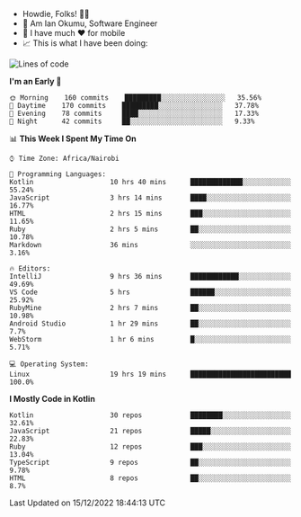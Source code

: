 
* Howdie, Folks! 👋🤓
* 🤪 Am Ian Okumu, Software Engineer
* 📱 I have much ❤️ for mobile
* 📈 This is what I have been doing:
  
<!-- <a href="https://otsembo.github.io/OtsemboPortfolio/" style="margin-right:.5%; margin-top=.5%;">
  <img align="center" src="https://github-readme-stats.vercel.app/api/top-langs/?username=otsembo&layout=compact" />
</a> -->

<!--START_SECTION:waka-->
![Lines of code](https://img.shields.io/badge/From%20Hello%20World%20I%27ve%20Written-833%20Thousand%20lines%20of%20code-blue)

**I'm an Early 🐤** 

```text
🌞 Morning    160 commits    █████████░░░░░░░░░░░░░░░░   35.56% 
🌆 Daytime    170 commits    █████████░░░░░░░░░░░░░░░░   37.78% 
🌃 Evening    78 commits     ████░░░░░░░░░░░░░░░░░░░░░   17.33% 
🌙 Night      42 commits     ██░░░░░░░░░░░░░░░░░░░░░░░   9.33%

```


📊 **This Week I Spent My Time On** 

```text
⌚︎ Time Zone: Africa/Nairobi

💬 Programming Languages: 
Kotlin                   10 hrs 40 mins      █████████████░░░░░░░░░░░░   55.24% 
JavaScript               3 hrs 14 mins       ████░░░░░░░░░░░░░░░░░░░░░   16.77% 
HTML                     2 hrs 15 mins       ███░░░░░░░░░░░░░░░░░░░░░░   11.65% 
Ruby                     2 hrs 5 mins        ██░░░░░░░░░░░░░░░░░░░░░░░   10.78% 
Markdown                 36 mins             ░░░░░░░░░░░░░░░░░░░░░░░░░   3.16%

🔥 Editors: 
IntelliJ                 9 hrs 36 mins       ████████████░░░░░░░░░░░░░   49.69% 
VS Code                  5 hrs               ██████░░░░░░░░░░░░░░░░░░░   25.92% 
RubyMine                 2 hrs 7 mins        ██░░░░░░░░░░░░░░░░░░░░░░░   10.98% 
Android Studio           1 hr 29 mins        ██░░░░░░░░░░░░░░░░░░░░░░░   7.7% 
WebStorm                 1 hr 6 mins         █░░░░░░░░░░░░░░░░░░░░░░░░   5.71%

💻 Operating System: 
Linux                    19 hrs 19 mins      █████████████████████████   100.0%

```

**I Mostly Code in Kotlin** 

```text
Kotlin                   30 repos            ████████░░░░░░░░░░░░░░░░░   32.61% 
JavaScript               21 repos            █████░░░░░░░░░░░░░░░░░░░░   22.83% 
Ruby                     12 repos            ███░░░░░░░░░░░░░░░░░░░░░░   13.04% 
TypeScript               9 repos             ██░░░░░░░░░░░░░░░░░░░░░░░   9.78% 
HTML                     8 repos             ██░░░░░░░░░░░░░░░░░░░░░░░   8.7%

```



 Last Updated on 15/12/2022 18:44:13 UTC
<!--END_SECTION:waka-->

<br />
<br />
<br />
<br />
<br />
  
  </div>
<!---
otsembo/otsembo is a ✨ special ✨ repository because its `README.md` (this file) appears on your GitHub profile.
You can click the Preview link to take a look at your changes.
--->
